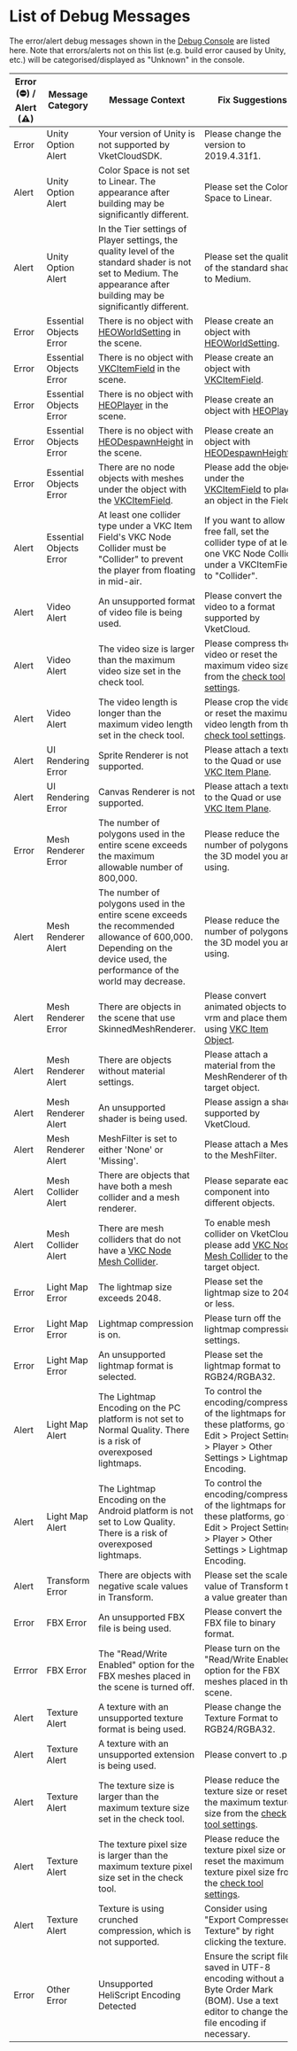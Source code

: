 # List of Debug Messages

The error/alert debug messages shown in the [Debug Console](debugconsole.md) are listed here.
Note that errors/alerts not on this list (e.g. build error caused by Unity, etc.) will be categorised/displayed as "Unknown" in the console.

|Error (⛔) / Alert (⚠)|Message Category|Message Context|Fix Suggestions|Related Links|
|-----|-----|-----|-----|-----|
|Error|Unity Option Alert|Your version of Unity is not supported by VketCloudSDK.|Please change the version to 2019.4.31f1.|[Download Archive](https://unity.com/releases/editor/archive#download-archive-2019){target=_blank} |
|Alert|Unity Option Alert|Color Space is not set to Linear. The appearance after building may be significantly different.|Please set the Color Space to Linear.| [Unity Pre-prep](../AboutVketCloudSDK/OperatingEnvironment.md) |
|Alert|Unity Option Alert|In the Tier settings of Player settings, the quality level of the standard shader is not set to Medium. The appearance after building may be significantly different.|Please set the quality of the standard shader to Medium.|[Graphics - Unity Documentation](https://docs.unity3d.com/ja/2019.4/Manual/class-GraphicsSettings.html){target=_blank}|
|Error|Essential Objects Error|There is no object with [HEOWorldSetting](../VKCComponents/HEOWorldSetting.md) in the scene.|Please create an object with [HEOWorldSetting](../VKCComponents/HEOWorldSetting.md).|[Essential objects](../FirstStep/WorldBasicComponents.md) |
|Error|Essential Objects Error|There is no object with [VKCItemField](../VKCComponents/VKCItemField.md) in the scene.|Please create an object with [VKCItemField](../VKCComponents/VKCItemField.md).|[Essential objects](../FirstStep/WorldBasicComponents.md) |
|Error|Essential Objects Error|There is no object with [HEOPlayer](../VKCComponents/HEOPlayer.md) in the scene.|Please create an object with [HEOPlayer](../VKCComponents/HEOPlayer.md).|[Essential objects](../FirstStep/WorldBasicComponents.md) |
|Error|Essential Objects Error|There is no object with [HEODespawnHeight](../VKCComponents/HEODespawnHeight.md) in the scene.|Please create an object with [HEODespawnHeight](../VKCComponents/HEODespawnHeight.md).|[Essential objects](../FirstStep/WorldBasicComponents.md) |
|Error|Essential Objects Error|There are no node objects with meshes under the object with the [VKCItemField](../VKCComponents/VKCItemField.md).|Please add the object under the [VKCItemField](../VKCComponents/VKCItemField.md) to place an object in the Field.||
|Alert|Essential Objects Error|At least one collider type under a VKC Item Field's VKC Node Collider must be "Collider" to prevent the player from floating in mid-air.|If you want to allow free fall, set the collider type of at least one VKC Node Collider under a VKCItemField to "Collider".||
|Alert|Video Alert|An unsupported format of video file is being used.|Please convert the video to a format supported by VketCloud.||
|Alert|Video Alert|The video size is larger than the maximum video size set in the check tool.|Please compress the video or reset the maximum video size from the [check tool settings](debugconsole.md).||
|Alert|Video Alert|The video length is longer than the maximum video length set in the check tool.|Please crop the video or reset the maximum video length from the [check tool settings](debugconsole.md).||
|Alert|UI Rendering Error|Sprite Renderer is not supported.|Please attach a texture to the Quad or use [VKC Item Plane](../VKCComponents/VKCItemPlane.md).|
|Alert|UI Rendering Error|Canvas Renderer is not supported.|Please attach a texture to the Quad or use [VKC Item Plane](../VKCComponents/VKCItemPlane.md).|
|Error|Mesh Renderer Error|The number of polygons used in the entire scene exceeds the maximum allowable number of 800,000.|Please reduce the number of polygons in the 3D model you are using.|[Compressing mesh data - Unity Documentation](https://docs.unity3d.com/2021.3/Documentation/Manual/mesh-compression.html){target=_blank}|
|Alert|Mesh Renderer Alert|The number of polygons used in the entire scene exceeds the recommended allowance of 600,000. Depending on the device used, the performance of the world may decrease.|Please reduce the number of polygons in the 3D model you are using.|[Compressing mesh data - Unity Manual](https://docs.unity3d.com/2021.3/Documentation/Manual/mesh-compression.html){target=_blank}|
|Alert|Mesh Renderer Error|There are objects in the scene that use SkinnedMeshRenderer.|Please convert animated objects to vrm and place them using [VKC Item Object](../VKCComponents/VKCItemObject.md).||
|Alert|Mesh Renderer Alert|There are objects without material settings.|Please attach a material from the MeshRenderer of the target object.||
|Alert|Mesh Renderer Alert|An unsupported shader is being used.|Please assign a shader supported by VketCloud.||
|Alert|Mesh Renderer Alert|MeshFilter is set to either 'None' or 'Missing'.|Please attach a Mesh to the MeshFilter.||
|Alert|Mesh Collider Alert|There are objects that have both a mesh collider and a mesh renderer.|Please separate each component into different objects.||
|Alert|Mesh Collider Alert|There are mesh colliders that do not have a [VKC Node Mesh Collider](../VKCComponents/VKCNodeMeshCollider.md).|To enable mesh collider on VketCloud, please add [VKC Node Mesh Collider](../VKCComponents/VKCNodeMeshCollider.md) to the target object.||
|Error|Light Map Error|The lightmap size exceeds 2048.|Please set the lightmap size to 2048 or less.||
|Error|Light Map Error|Lightmap compression is on.|Please turn off the lightmap compression settings.||
|Error|Light Map Error|An unsupported lightmap format is selected.|Please set the lightmap format to RGB24/RGBA32.||
|Alert|Light Map Alert|The Lightmap Encoding on the PC platform is not set to Normal Quality. There is a risk of overexposed lightmaps.|To control the encoding/compression of the lightmaps for these platforms, go to Edit > Project Settings > Player > Other Settings > Lightmap Encoding.|[Lightmaps: Technical information - Unity Documentation](https://docs.unity3d.com/2019.4/Documentation/Manual/Lightmaps-TechnicalInformation.html){target=_blank} |
|Alert|Light Map Alert|The Lightmap Encoding on the Android platform is not set to Low Quality. There is a risk of overexposed lightmaps.|To control the encoding/compression of the lightmaps for these platforms, go to Edit > Project Settings > Player > Other Settings > Lightmap Encoding.|[Lightmaps: Technical information - Unity Documentation](https://docs.unity3d.com/2019.4/Documentation/Manual/Lightmaps-TechnicalInformation.html){target=_blank} |
|Alert|Transform Error|There are objects with negative scale values in Transform.|Please set the scale value of Transform to a value greater than 0.||
|Error|FBX Error|An unsupported FBX file is being used.|Please convert the FBX file to binary format.|
|Errror|FBX Error|The "Read/Write Enabled" option for the FBX meshes placed in the scene is turned off.|Please turn on the "Read/Write Enabled" option for the FBX meshes placed in the scene.||
|Alert|Texture Alert|A texture with an unsupported texture format is being used.|Please change the Texture Format to RGB24/RGBA32.||
|Alert|Texture Alert|A texture with an unsupported extension is being used.|Please convert to .png.||
|Alert|Texture Alert|The texture size is larger than the maximum texture size set in the check tool.|Please reduce the texture size or reset the maximum texture size from the [check tool settings](debugconsole.md).||
|Alert|Texture Alert|The texture pixel size is larger than the maximum texture pixel size set in the check tool.|Please reduce the texture pixel size or reset the maximum texture pixel size from the [check tool settings](debugconsole.md).|| 
|Alert|Texture Alert|Texture is using crunched compression, which is not supported.|Consider using "Export Compressed Texture" by right clicking the texture.|[Texture Compression](https://vrhikky.github.io/VketCloudSDK_Documents/latest/WorldOptimization/TextureCompression.html)| 
|Error|Other Error|Unsupported HeliScript Encoding Detected|Ensure the script file is saved in UTF-8 encoding without a Byte Order Mark (BOM). Use a text editor to change the file encoding if necessary.||
